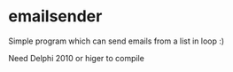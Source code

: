 # emailsender

Simple program which can send emails from a list in loop :)

Need Delphi 2010 or higer to compile
